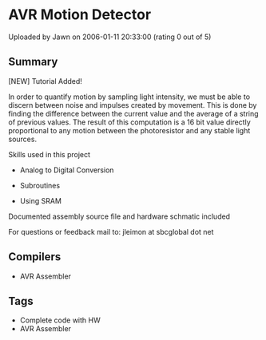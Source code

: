 # AVR Motion Detector

Uploaded by Jawn on 2006-01-11 20:33:00 (rating 0 out of 5)

## Summary

[NEW] Tutorial Added!


In order to quantify motion by sampling light intensity, we must be able to discern between noise and impulses created by movement. This is done by finding the difference between the current value and the average of a string of previous values. The result of this computation is a 16 bit value directly proportional to any motion between the photoresistor and any stable light sources.


Skills used in this project  

 + Analog to Digital Conversion  

 + Subroutines  

 + Using SRAM


Documented assembly source file and hardware schmatic included  

For questions or feedback mail to: jleimon at sbcglobal dot net

## Compilers

- AVR Assembler

## Tags

- Complete code with HW
- AVR Assembler
